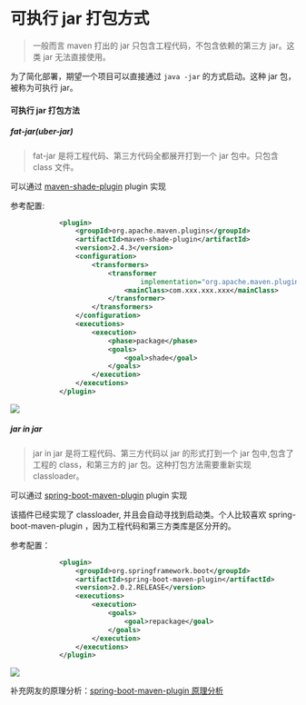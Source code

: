 # 可执行 jar 打包方式

> 一般而言 maven 打出的 jar 只包含工程代码，不包含依赖的第三方 jar。这类 jar 无法直接使用。

为了简化部署，期望一个项目可以直接通过 `java -jar` 的方式启动。这种 jar 包，被称为可执行 jar。

#### 可执行 jar 打包方法

##### fat-jar(uber-jar)

> fat-jar 是将工程代码、第三方代码全都展开打到一个 jar 包中。只包含 class 文件。

可以通过 [maven-shade-plugin](https://maven.apache.org/plugins/maven-shade-plugin/) plugin 实现

参考配置:

```xml
            <plugin>
                <groupId>org.apache.maven.plugins</groupId>
                <artifactId>maven-shade-plugin</artifactId>
                <version>2.4.3</version>
                <configuration>
                    <transformers>
                        <transformer
                                implementation="org.apache.maven.plugins.shade.resource.ManifestResourceTransformer">
                            <mainClass>com.xxx.xxx.xxx</mainClass>
                        </transformer>
                    </transformers>
                </configuration>
                <executions>
                    <execution>
                        <phase>package</phase>
                        <goals>
                            <goal>shade</goal>
                        </goals>
                    </execution>
                </executions>
            </plugin>
```



![](https://image.yuhaowin.com/2021/12/15/195946.png)

##### jar in jar

> jar in jar 是将工程代码、第三方代码以 jar 的形式打到一个 jar 包中,包含了工程的 class，和第三方的 jar 包。这种打包方法需要重新实现 classloader。

可以通过 [spring-boot-maven-plugin](https://docs.spring.io/spring-boot/docs/current/maven-plugin/reference/htmlsingle/) plugin 实现

该插件已经实现了 classloader, 并且会自动寻找到启动类。个人比较喜欢 spring-boot-maven-plugin ，因为工程代码和第三方类库是区分开的。

参考配置：

```xml
            <plugin>
                <groupId>org.springframework.boot</groupId>
                <artifactId>spring-boot-maven-plugin</artifactId>
                <version>2.0.2.RELEASE</version>
                <executions>
                    <execution>
                        <goals>
                            <goal>repackage</goal>
                        </goals>
                    </execution>
                </executions>
            </plugin>
```



![](https://image.yuhaowin.com/2021/12/15/200013.png)





补充网友的原理分析：[spring-boot-maven-plugin 原理分析](https://blog.csdn.net/ttzommed/article/details/114984341)


